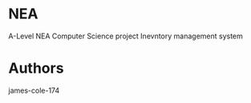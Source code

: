 # NEA
A-Level NEA Computer Science project
    Inevntory management system
# Authors
james-cole-174
